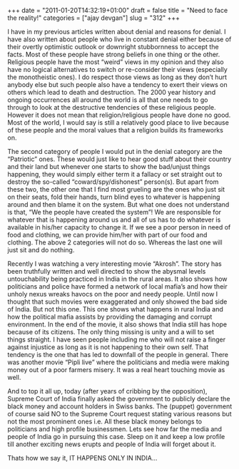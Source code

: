 +++
date = "2011-01-20T14:32:19+01:00"
draft = false
title = "Need to face the reality!"
categories = ["ajay devgan"]
slug = "312"
+++

I have in my previous articles written about denial and reasons for denial. I have also written about people who live in constant denial either because of their overtly optimistic outlook or downright stubbornness to accept the facts. Most of these people have strong beliefs in one thing or the other. Religious people have the most “weird” views in my opinion and they also have no logical alternatives to switch or re-consider their views (especially the monotheistic ones). I do respect those views as long as they don’t hurt anybody else but such people also have a tendency to exert their views on others which lead to death and destruction. The 2000 year history and ongoing occurrences all around the world is all that one needs to go through to look at the destructive tendencies of these religious people. However it does not mean that religion/religious people have done no good. Most of the world, I would say is still a relatively good place to live because of these people and the moral values that a religion builds its frameworks on.

The second category of people I would put in the denial category are the “Patriotic” ones. These would just like to hear good stuff about their country and their land but whenever one starts to show the bad/unjust things happening, they would simply either term it a fallacy or set straight out to destroy the so-called “coward/spy/dishonest” person(s). But apart from these two, the other one that I find most grueling are the ones who just sit on their seats, fold their hands, turn blind eyes to whatever is happening around and then blame it on the system. But what one does not understand is that, “We the people have created the system”! We are responsible for whatever that is happening around us and all of us has to do whatever is available in his/her capacity to change it. If we see a poor person in need of food and clothing, we can provide him/her with part of our food and clothing. The above 2 categories will not do so. Whereas the last one will just sit and do nothing.

Recently I was watching a very interesting movie “Akrosh”. The story has been truthfully written and well directed to show the abysmal levels untouchability being practiced in India in the rural areas. It also shows how politicians and police have formed a network of local mafia’s and how their unholy nexus wreaks havocs on the poor and needy people. Until now I thought that such movies were exaggerated and only showed the bad side of India. But not this one. This one shows what happens in rural India and how the political mafia assists by providing the damaging and corrupt environment. In the end of the movie, it also shows that India still has hope because of its citizens. The only thing missing is unity and a will to set things straight. I have seen people including me who will not raise a finger against injustice as long as it is not happening to their own self. That tendency is the one that has led to downfall of the people in general. There was another movie “Pipli live” where the politicians and media were making money out of a poor farmers misery. It was a real heart touching movie as well.

And to top it all up, today (after years of cribbing by the opposition), Supreme Court of India finally asked the government to publicly declare the black money and account holders in Swiss banks. The (puppet) government of course said NO to the Supreme Court request stating various reasons but not the most prominent ones i.e. All these black money belongs to politicians and high profile businessmen. Lets see how far the media and people of India go in pursuing this case. Sleep on it and keep a low profile till another exciting news erupts and people of India will forget about it.

Thats how we say it, IT HAPPENS ONLY IN INDIA…
